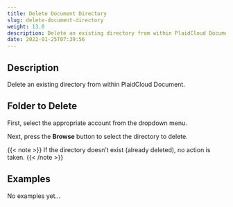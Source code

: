 ```yaml
---
title: Delete Document Directory
slug: delete-document-directory
weight: 13.0
description: Delete an existing directory from within PlaidCloud Document
date: 2022-01-25T07:39:56
---
```



## Description


Delete an existing directory from within PlaidCloud Document.



## Folder to Delete


First, select the appropriate account from the dropdown menu.


Next, press the **Browse** button to select the directory to delete.


{{< note >}}
If the directory doesn’t exist (already deleted), no action is taken.
{{< /note >}}








## Examples

No examples yet...

